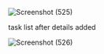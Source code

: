 ![Screenshot (525)](https://github.com/ni124us/task-list/assets/138037783/b46fbf66-275d-444b-ad66-8480ae75ecbc)

task list after details added


![Screenshot (526)](https://github.com/ni124us/task-list/assets/138037783/71fbdb15-5e72-49d5-8ec5-5a1c18e24734)
